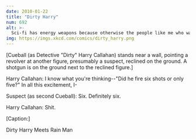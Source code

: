 ```yaml
---
date: 2010-01-22
title: "Dirty Harry"
num: 692
alt: >-
  Sci-fi has energy weapons because otherwise the people like me who watch it get distracted counting shots.
img: https://imgs.xkcd.com/comics/dirty_harry.png
---
```

[Cueball (as Detective "Dirty" Harry Callahan) stands near a wall, pointing a revolver at another figure, presumably a suspect, reclined on the ground. A shotgun is on the ground next to the reclined figure.]

Harry Callahan: I know what you're thinking--"Did he fire six shots or only five?" In all this excitement, I-

Suspect (as second Cueball): Six. Definitely six.

Harry Callahan: Shit.

[Caption:]

Dirty Harry Meets Rain Man